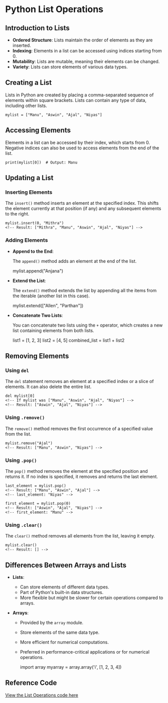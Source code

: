 # Python List Operations

## Introduction to Lists

- **Ordered Structure**: Lists maintain the order of elements as they are inserted.
- **Indexing**: Elements in a list can be accessed using indices starting from 0.
- **Mutability**: Lists are mutable, meaning their elements can be changed.
- **Variety**: Lists can store elements of various data types.

## Creating a List

Lists in Python are created by placing a comma-separated sequence of elements within square brackets. Lists can contain any type of data, including other lists.

    mylist = ["Manu", "Aswin", "Ajal", "Niyas"]

## Accessing Elements

Elements in a list can be accessed by their index, which starts from 0. Negative indices can also be used to access elements from the end of the list.

    print(mylist[0])  # Output: Manu

## Updating a List

### Inserting Elements

The `insert()` method inserts an element at the specified index. This shifts the element currently at that position (if any) and any subsequent elements to the right.

    mylist.insert(0, "Mithra")
    <!-- Result: ["Mithra", "Manu", "Aswin", "Ajal", "Niyas"] -->

### Adding Elements

- **Append to the End**:

  The `append()` method adds an element at the end of the list.

    mylist.append("Anjana")
    <!-- Result: ["Manu", "Aswin", "Ajal", "Niyas", "Anjana"] -->

- **Extend the List**:

  The `extend()` method extends the list by appending all the items from the iterable (another list in this case).

    mylist.extend(["Allen", "Parthan"])
    <!-- Result: ["Manu", "Aswin", "Ajal", "Niyas", "Allen", "Parthan"] -->

- **Concatenate Two Lists**:

  You can concatenate two lists using the `+` operator, which creates a new list containing elements from both lists.

    list1 = [1, 2, 3]
    list2 = [4, 5]
    combined_list = list1 + list2
    <!-- Result: [1, 2, 3, 4, 5] -->

## Removing Elements

### Using `del`

The `del` statement removes an element at a specified index or a slice of elements. It can also delete the entire list.

    del mylist[0]
    <!-- If mylist was ["Manu", "Aswin", "Ajal", "Niyas"] -->
    <!-- Result: ["Aswin", "Ajal", "Niyas"] -->

### Using `.remove()`

The `remove()` method removes the first occurrence of a specified value from the list.

    mylist.remove("Ajal")
    <!-- Result: ["Manu", "Aswin", "Niyas"] -->

### Using `.pop()`

The `pop()` method removes the element at the specified position and returns it. If no index is specified, it removes and returns the last element.

    last_element = mylist.pop()
    <!-- Result: ["Manu", "Aswin", "Ajal"] -->
    <!-- last_element: "Niyas" -->

    first_element = mylist.pop(0)
    <!-- Result: ["Aswin", "Ajal", "Niyas"] -->
    <!-- first_element: "Manu" -->

### Using `.clear()`

The `clear()` method removes all elements from the list, leaving it empty.

    mylist.clear()
    <!-- Result: [] -->

## Differences Between Arrays and Lists

- **Lists**:
    - Can store elements of different data types.
    - Part of Python's built-in data structures.
    - More flexible but might be slower for certain operations compared to arrays.

- **Arrays**:
    - Provided by the `array` module.
    - Store elements of the same data type.
    - More efficient for numerical computations.
    - Preferred in performance-critical applications or for numerical operations.

        import array
        myarray = array.array('i', [1, 2, 3, 4])


## Reference Code
[View the List Operations code here](../code/DataType/Lists/ListOperations.py)
